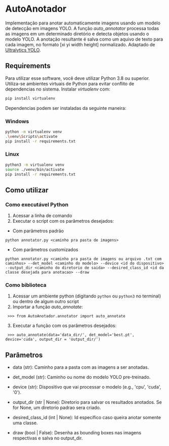 # AutoAnotador

Implementação para anotar automaticamente imagens usando um modelo de detecção em imagens YOLO. A função *auto_annotator* processa todas as imagens em um determinado diretório e detecta objetos usando o modelo YOLO. A anotação resultante é salva como um aquivo de texto para cada imagem, no formato [xi yi width height] normalizado. Adaptado de [Ultralytics YOLO](https://docs.ultralytics.com/reference/data/annotator/#ultralytics.data.annotator.auto_annotate).

## Requirements

Para utilizar esse software, você deve utilizar Python 3.8 ou superior. Utiliza-se ambientes virtuais de Python para evitar conflito de dependencias no sistema. Instalar *virtualenv* com:

```bash
pip install virtualenv
```

Dependencias podem ser instaladas da seguinte maneira:

### Windows
```bash
python -m virtualenv venv
.\venv\Scripts\activate
pip install -r requirements.txt
```
### Linux
```bash
python3 -m virtualenv venv
source ./venv/bin/activate
pip install -r requirements.txt
```

## Como utilizar

### Como executável Python
1) Acessar a linha de comando
2) Executar o script com os parâmetros desejados:
- Com parâmetros padrão
```
python annotator.py <caminho pra pasta de imagens>
```
- Com parâmetros customizados
```
python annotator.py <caminho pra pasta de imagens ou arquivo .txt com caminhos> --det_model <caminho do modelo> --device <id do dispositivo> --output_dir <caminho do diretorio de saida> --desired_class_id <id da classe desejada para anotacao> --draw
```

### Como biblioteca
1) Acessar um ambiente python (digitando `python` ou `python3` no terminal) ou dentro de algum outro script
2) Importar a função *auto_annotate*:
```
 >>> from AutoAnotador.annotator import auto_annotate
```
3) Executar a função com os parâmetros desejados:
```
 >>> auto_annotate(data='data_dir/', det_model='best.pt', device='cuda', output_dir = 'output_dir/')
```

## Parâmetros
- data (str): Caminho para a pasta com as imagens a ser anotadas.

- det_model (str): Caminho ou nome do modelo YOLO pre-treinado.

- device (str): Dispositivo que vai processar o modelo (e.g., 'cpu', 'cuda', '0').

- output_dir (str | None): Diretorio para salvar os resultados anotados. Se for None, um diretorio padrao sera criado.

- desired_class_id (int | None): Id específico caso queira anotar somente uma classe.

- draw (bool | False): Desenha as bounding boxes nas imagens respectivas e salva no output_dir.
